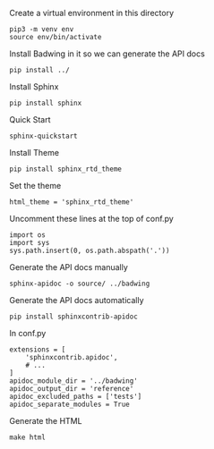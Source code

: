 Create a virtual environment in this directory
    
    pip3 -m venv env
    source env/bin/activate

Install Badwing in it so we can generate the API docs

    pip install ../

Install Sphinx

    pip install sphinx

Quick Start

    sphinx-quickstart

Install Theme

    pip install sphinx_rtd_theme

Set the theme

    html_theme = 'sphinx_rtd_theme'

Uncomment these lines at the top of conf.py
```
import os
import sys
sys.path.insert(0, os.path.abspath('.'))
```

Generate the API docs manually

    sphinx-apidoc -o source/ ../badwing

Generate the API docs automatically

    pip install sphinxcontrib-apidoc

In conf.py
```
extensions = [
    'sphinxcontrib.apidoc',
    # ...
]
apidoc_module_dir = '../badwing'
apidoc_output_dir = 'reference'
apidoc_excluded_paths = ['tests']
apidoc_separate_modules = True
```

Generate the HTML

    make html